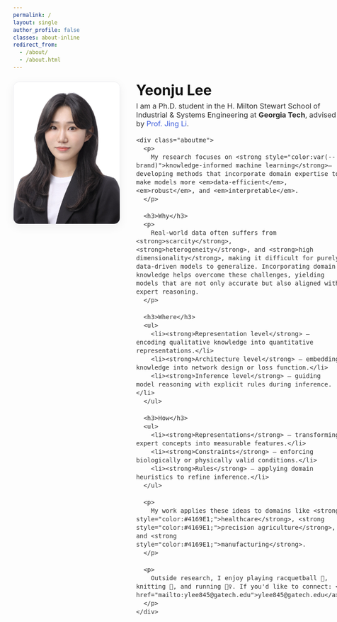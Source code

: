 ```yaml
---
permalink: /
layout: single
author_profile: false
classes: about-inline
redirect_from: 
  - /about/
  - /about.html
---
```

<!-- About hero: 사진 왼쪽, 텍스트 오른쪽 (깔끔·세련) -->
<style>
@import url('https://fonts.googleapis.com/css2?family=Inter:wght@300;400;600;800&display=swap');

:root{
  --brand:#3b5bdb;
  --line:#e9e9ee;
}

.about-inline .page__content {
  max-width:1200px;
  margin: 0 auto;
  padding: 0 1.25rem;
  font-family: 'Inter', system-ui, -apple-system, 'Segoe UI', Roboto, Arial, sans-serif;
  color: #333;
  font-weight: 300;
  line-height: 1.65;
}

.sidebar, .page__sidebar { display:none !important; }
.page__content { float:none !important; width:100% !important; }

.intro {
  display:flex;
  align-items:flex-start;
  gap: 2.25rem;
  margin: 1.5rem 0 2.25rem;
}

.intro__img {
  width: 240px;
  height: auto;
  border-radius: 14px;
  border: 1px solid var(--line);
  box-shadow: 0 6px 22px rgba(30,30,30,0.06);
  flex-shrink: 0;
}

.intro__body {
  flex: 1;
  font-size: 1.02rem;
  color: #2f2f2f;
}
.intro__title {
  font-size: 2.0rem;
  margin: 0 0 .4rem;
  font-weight: 700;
  color: #111;
}
.intro__lead { margin: 0 0 1rem; }

.aboutme ul { padding-left: 1.25rem; margin-top: .75rem; }
.aboutme li { margin: .6rem 0; }

a { color: var(--brand); text-decoration: none; }
a:hover { text-decoration: underline; }

@media (max-width: 880px) {
  .intro { flex-direction: column; gap:1rem; }
  .intro__img { width: 100%; max-width: 420px; align-self: center; }
  .about-inline .page__content { padding: 0 1rem; }
}
</style>

<div class="intro">
  <img class="intro__img" src="/images/prof_headshot7.jpg" alt="Portrait">
  <div class="intro__body">
    <h1 class="intro__title">Yeonju Lee</h1>
    <div class="intro__lead">
      I am a Ph.D. student in the H. Milton Stewart School of Industrial & Systems Engineering at
      <strong>Georgia Tech</strong>, advised by <a href="https://sites.gatech.edu/jing-li/">Prof. Jing Li</a>.
    </div>

    <div class="aboutme">
      <p>
        My research focuses on <strong style="color:var(--brand)">knowledge-informed machine learning</strong>—developing methods that incorporate domain expertise to make models more <em>data-efficient</em>, <em>robust</em>, and <em>interpretable</em>.
      </p>

      <h3>Why</h3>
      <p>
        Real-world data often suffers from <strong>scarcity</strong>, <strong>heterogeneity</strong>, and <strong>high dimensionality</strong>, making it difficult for purely data-driven models to generalize. Incorporating domain knowledge helps overcome these challenges, yielding models that are not only accurate but also aligned with expert reasoning.
      </p>

      <h3>Where</h3>
      <ul>
        <li><strong>Representation level</strong> – encoding qualitative knowledge into quantitative representations.</li>
        <li><strong>Architecture level</strong> – embedding knowledge into network design or loss function.</li>
        <li><strong>Inference level</strong> – guiding model reasoning with explicit rules during inference.</li>
      </ul>

      <h3>How</h3>
      <ul>
        <li><strong>Representations</strong> – transforming expert concepts into measurable features.</li>
        <li><strong>Constraints</strong> – enforcing biologically or physically valid conditions.</li>
        <li><strong>Rules</strong> – applying domain heuristics to refine inference.</li>
      </ul>

      <p>
        My work applies these ideas to domains like <strong style="color:#4169E1;">healthcare</strong>, <strong style="color:#4169E1;">precision agriculture</strong>, and <strong style="color:#4169E1;">manufacturing</strong>.
      </p>

      <p>
        Outside research, I enjoy playing racquetball 🎾, knitting 🧶, and running 🏃‍♀️. If you'd like to connect: <a href="mailto:ylee845@gatech.edu">ylee845@gatech.edu</a>.
      </p>
    </div>
  </div>
</div>
